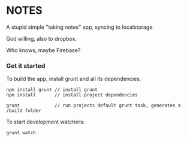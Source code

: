 # NOTES

A stupid simple "taking notes" app, syncing to localstorage.

God willing, also to dropbox.

Who knows, maybe Firebase?


### Get it started

To build the app, install grunt and all its dependencies.

```
npm install grunt // install grunt
npm install 	  // install project dependencies

grunt             // run projects default grunt task, generates a /build folder
```

To start development watchers:

```
grunt watch
```